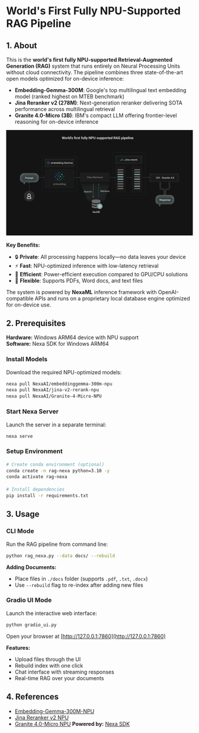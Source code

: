 # World's First Fully NPU-Supported RAG Pipeline

## 1. About

This is the **world's first fully NPU-supported Retrieval-Augmented Generation (RAG)** system that runs entirely on Neural Processing Units without cloud connectivity. The pipeline combines three state-of-the-art open models optimized for on-device inference:

- **Embedding-Gemma-300M**: Google's top multilingual text embedding model (ranked highest on MTEB benchmark)
- **Jina Reranker v2 (278M)**: Next-generation reranker delivering SOTA performance across multilingual retrieval
- **Granite 4.0-Micro (3B)**: IBM's compact LLM offering frontier-level reasoning for on-device inference

![RAG Architecture](architecture.png)

**Key Benefits:**
- 🔒 **Private**: All processing happens locally—no data leaves your device
- ⚡ **Fast**: NPU-optimized inference with low-latency retrieval
- 🔋 **Efficient**: Power-efficient execution compared to GPU/CPU solutions
- 📄 **Flexible**: Supports PDFs, Word docs, and text files

The system is powered by **NexaML** inference framework with OpenAI-compatible APIs and runs on a proprietary local database engine optimized for on-device use.

## 2. Prerequisites

**Hardware:** Windows ARM64 device with NPU support  
**Software:** Nexa SDK for Windows ARM64

### Install Models

Download the required NPU-optimized models:

```bash
nexa pull NexaAI/embeddinggemma-300m-npu
nexa pull NexaAI/jina-v2-rerank-npu
nexa pull NexaAI/Granite-4-Micro-NPU
```

### Start Nexa Server

Launch the server in a separate terminal:

```bash
nexa serve
```

### Setup Environment

```bash
# Create conda environment (optional)
conda create -n rag-nexa python=3.10 -y
conda activate rag-nexa

# Install dependencies
pip install -r requirements.txt
```

## 3. Usage

### CLI Mode

Run the RAG pipeline from command line:

```bash
python rag_nexa.py --data docs/ --rebuild
```

**Adding Documents:**
- Place files in `./docs` folder (supports `.pdf`, `.txt`, `.docx`)
- Use `--rebuild` flag to re-index after adding new files

### Gradio UI Mode

Launch the interactive web interface:

```bash
python gradio_ui.py
```

Open your browser at [http://127.0.0.1:7860](http://127.0.0.1:7860)

**Features:**
- Upload files through the UI
- Rebuild index with one click
- Chat interface with streaming responses
- Real-time RAG over your documents

## 4. References
- [Embedding-Gemma-300M-NPU](https://sdk.nexa.ai/model/embeddinggemma-300m-npu)
- [Jina Reranker v2 NPU](https://sdk.nexa.ai/model/Jina-reranker-v2)
- [Granite 4.0-Micro NPU](https://sdk.nexa.ai/model/Granite-4-Micro)
**Powered by:** [Nexa SDK](https://github.com/NexaAI/nexa-sdk) 
